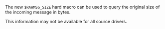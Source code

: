The new `$RAWMSG_SIZE` hard macro can be used to query the original size of the
incoming message in bytes.

This information may not be available for all source drivers.
